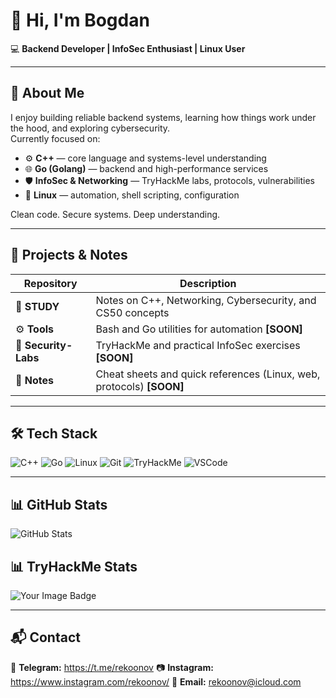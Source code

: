 # 👋 Hi, I'm Bogdan

💻 **Backend Developer | InfoSec Enthusiast | Linux User**

---

## 🧠 About Me
I enjoy building reliable backend systems, learning how things work under the hood, and exploring cybersecurity.  
Currently focused on:
- ⚙️ **C++** — core language and systems-level understanding  
- 🌐 **Go (Golang)** — backend and high-performance services  
- 🛡️ **InfoSec & Networking** — TryHackMe labs, protocols, vulnerabilities  
- 🐧 **Linux** — automation, shell scripting, configuration

Clean code. Secure systems. Deep understanding.

---

## 🚀 Projects & Notes
| Repository | Description |
|-------------|-------------|
| 🧱 **STUDY** | Notes on C++, Networking, Cybersecurity, and CS50 concepts |
| ⚙️ **Tools** | Bash and Go utilities for automation **[SOON]** |
| 🧩 **Security-Labs** | TryHackMe and practical InfoSec exercises **[SOON]** | 
| 🔐 **Notes** | Cheat sheets and quick references (Linux, web, protocols) **[SOON]** |

---

## 🛠️ Tech Stack
![C++](https://img.shields.io/badge/C++-00599C?style=for-the-badge&logo=cplusplus&logoColor=white)
![Go](https://img.shields.io/badge/Go-00ADD8?style=for-the-badge&logo=go&logoColor=white)
![Linux](https://img.shields.io/badge/Linux-FCC624?style=for-the-badge&logo=linux&logoColor=black)
![Git](https://img.shields.io/badge/Git-F05032?style=for-the-badge&logo=git&logoColor=white)
![TryHackMe](https://img.shields.io/badge/TryHackMe-2C2C2C?style=for-the-badge&logo=tryhackme&logoColor=white)
![VSCode](https://img.shields.io/badge/VSCode-007ACC?style=for-the-badge&logo=visualstudiocode&logoColor=white)

---

## 📊 GitHub Stats
![GitHub Stats](https://github-readme-stats.vercel.app/api?username=rekonoov&show_icons=true&theme=tokyonight)


## 📊 TryHackMe Stats
<img src="https://tryhackme-badges.s3.amazonaws.com/rekoonov.png" alt="Your Image Badge" />

---

## 📬 Contact
💬 **Telegram:** https://t.me/rekoonov
📷 **Instagram:** https://www.instagram.com/rekoonov/
📧 **Email:** rekoonov@icloud.com 
